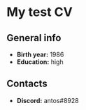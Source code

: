 # My test CV
## General info
* **Birth year:** 1986
* **Education:** high
## Contacts
* **Discord:** antos#8928
